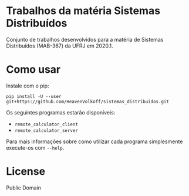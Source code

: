 # Trabalhos da matéria Sistemas Distribuídos

Conjunto de trabalhos desenvolvidos para a matéria de Sistemas Distribuídos
(MAB-367) da UFRJ em 2020.1.

# Como usar

Instale com o pip:
```shell script
pip install -U --user git+https://github.com/HeavenVolkoff/sistemas_distribuidos.git
```

Os seguintes programas estarão disponíveis:

- `remote_calculator_client`
- `remote_calculator_server`

Para mais informações sobre como utilizar cada programa simplesmente execute-os
com `--help`.

# License

Public Domain
